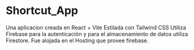 
# Shortcut_App
Una aplicacion creada en React + Vite 
Estilada con Tailwind CSS
Utiliza Firebase para la autenticación y para el almacenamiento de datos utiliza Firestore. Fue alojada en el Hosting que provee firebase. 

